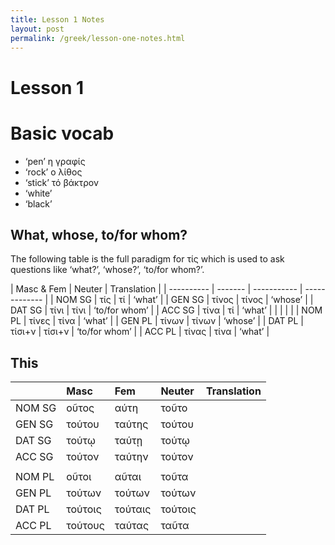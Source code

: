 ```yaml
---
title: Lesson 1 Notes
layout: post
permalink: /greek/lesson-one-notes.html
---
```


# Lesson 1

# Basic vocab

  - ‘pen’ η γραφίς
  - ‘rock’ ο λίθος
  - ‘stick’ τό βάκτρον
  - ‘white’
  - ‘black’

## What, whose, to/for whom?

The following table is the full paradigm for τίς which is used to ask
questions like ‘what?’, ‘whose?’, ‘to/for whom?’.

| Masc & Fem | Neuter  | Translation |
| ---------- | ------- | ----------- | ------------- |
| NOM SG     | τίς    | τί         | ‘what’        |
| GEN SG     | τίνος  | τίνος      | ‘whose’       |
| DAT SG     | τίνι   | τίνι       | ‘to/for whom’ |
| ACC SG     | τίνα   | τί         | ‘what’        |
|            |         |             |
| NOM PL     | τίνες  | τίνα       | ‘what’        |
| GEN PL     | τίνων  | τίνων      | ‘whose’       |
| DAT PL     | τίσι+ν | τίσι+ν     | ‘to/for whom’ |
| ACC PL     | τίνας  | τίνα       | ‘what’        |

## This

|        | Masc     | Fem      | Neuter   | Translation |
| :----- | :------- | :------- | :------- | :---------- |
| NOM SG | οῦτος   | αύτη    | τοῦτο   |             |
| GEN SG | τούτου  | ταύτης  | τούτου  |             |
| DAT SG | τούτῳ  | ταύτῃ  | τούτῳ  |             |
| ACC SG | τούτον  | ταύτην  | τούτον  |             |
|        |          |          |          |             |
| NOM PL | οῦτοι   | αῦται   | τοῦτα   |             |
| GEN PL | τούτων  | τούτων  | τούτων  |             |
| DAT PL | τούτοις | τούταις | τούτοις |             |
| ACC PL | τούτους | ταύτας  | ταῦτα   |             |
